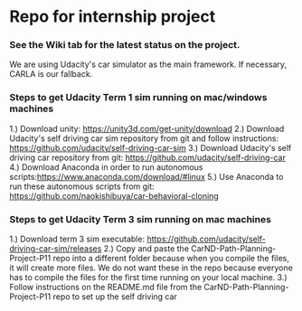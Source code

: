 # Repo for internship project

### See the Wiki tab for the latest status on the project.

We are using Udacity's car simulator as the main framework. If necessary, CARLA is our fallback.

### Steps to get Udacity Term 1 sim running on mac/windows machines
  1.) Download unity: https://unity3d.com/get-unity/download
  2.) Download Udacity's self driving car sim repository from git and follow instructions: https://github.com/udacity/self-driving-car-sim
  3.) Download Udacity's self driving car repository from git: https://github.com/udacity/self-driving-car
  4.) Download Anaconda in order to run autonomous scripts:https://www.anaconda.com/download/#linux
  5.) Use Anaconda to run these autonomous scripts from git: https://github.com/naokishibuya/car-behavioral-cloning
  
### Steps to get Udacity Term 3 sim running on mac machines
  1.) Download term 3 sim executable: https://github.com/udacity/self-driving-car-sim/releases
  2.) Copy and paste the CarND-Path-Planning-Project-P11 repo into a different folder because when you compile the files, it will create more files. We do not want these in the repo because everyone has to compile the files for the first time running on your local machine. 
  3.) Follow instructions on the README.md file from the CarND-Path-Planning-Project-P11 repo to set up the self driving car 
